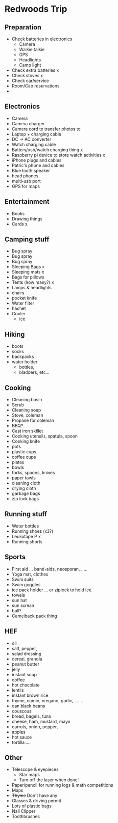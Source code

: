 # Redwoods Trip

## Preparation
 + Check batteries in electronics
   * Camera
   * Walkie talkie
   * GPS
   * Headlights
   * Camp light
 + Check extra batteries x
 + Check stoves x
 + Check car/service
 + Room/Cap reservations
 + 

## Electronics
 + Camera
 + Camera charger
 + Camera cord to transfer photos to
 + Laptop + charging cable
 + DC -> AC converter
 + Watch charging cable
 + Battery/usb/watch charging thing x
 + Raspberry pi device to store watch activities x
 + iPhone plugs and cables
 + Patric's phone and cables
 + Blue tooth speaker
 + head phones
 + multi-usb port
 + GPS for maps

## Entertainment
 + Books
 + Drawing things 
 + Cards x

## Camping stuff
 + Bug spray
 + Bug spray
 + Bug spray
 + Sleeping Bags x
 + Sleeping mats x
 + Bags for pillows
 + Tents (how many?) x
 + Lamps & headlights
 + chairs
 + pocket knife
 + Water filter
 + hachet
 + Cooler
   * ice 
 
## Hiking
 + boots
 + socks
 + backpacks
 + water holder
   * bottles, 
   * bladders, etc... 

## Cooking
 + Cleaning basin
 + Scrub
 + Cleaning soap
 + Stove, coleman
 + Propane for coleman 
 + BBQ?
 + Cast iron skillet
 + Cooking utensils, spatula, spoon
 + Cooking knife
 + pots
 + plastic cups
 + coffee cups
 + plates
 + bowls
 + forks, spoons, knives
 + paper towls
 + cleaning cloth
 + drying cloth
 + garbage bags
 + zip lock bags

## Running stuff
 + Water bottles
 + Running shoes (x3?)
 + Leukotape P x
 + Running shorts

## Sports
 + First aid ... band-aids, neosporan, .....
 + Yoga mat, clothes
 + Swim suits
 + Swim goggles
 + ice pack holder ... or ziplock to hold ice.
 + towels
 + sun hat
 + sun screan
 + ball?
 + Camelback pack thing

## HEF
 + oil
 + salt, pepper,
 + salad dressing
 + cereal, granola
 + peanut butter
 + jelly
 + instant soup
 + coffee
 + hot chocolate
 + lentils
 + instant brown rice
 + thyme, cumin, oregano, garlic, .......
 + can black beans
 + couscous
 + bread, bagels, tuna
 + cheese, ham, mustard, mayo
 + carrots, onion, pepper, 
 + apples
 + hot sauce
 + tortilla.....
 
## Other
 + Telescope & eyepieces
   * Star maps
   * Turn off the laser when done!
 + Paper/pencil for running logs & math competitions
 + Maps
 + ~~Thyme~~ Don't have any
 + Glasses & driving permit
 + Lots of plastic bags
 + Nail Clipper
 + Toothbrushes

